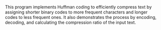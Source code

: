 This program implements Huffman coding to efficiently compress text by assigning shorter binary codes to more frequent characters and longer codes to less frequent ones. It also demonstrates the process by encoding, decoding, and calculating the compression ratio of the input text.
